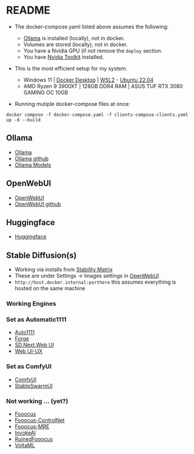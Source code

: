 # README
* The docker-compose.yaml listed above assumes the following:
  *  [Ollama](https://ollama.com/) is installed (locally), not in docker.
  * Volumes are stored (locally), not in docker.
  * You have a Nvidia GPU (if not remove the ```deploy``` section.
  * You have [Nvidia Toolkit](https://developer.nvidia.com/cuda-downloads) installed.
* This is the most efficient setup for my system.
  * Windows 11 | [Docker Desktop](https://www.docker.com/products/docker-desktop/) | [WSL2](https://learn.microsoft.com/en-us/windows/wsl/install) - [Ubuntu 22.04](https://ubuntu.com/)
  * AMD Ryzen 9 3900XT | 128GB DDR4 RAM | ASUS TUF RTX 3080 GAMING OC 10GB
  
* Running mutiple docker-compose files at once:

```docker compose -f docker-compose.yaml -f clients-compose-clients.yaml up -d --build```

## Ollama
* [Ollama](https://ollama.com/)
* [Ollama github](https://github.com/ollama/ollama)
* [Ollama Models](https://ollama.com/library?sort=newest)
## OpenWebUI 
* [OpenWebUI](https://openwebui.com/)
* [OpenWebUI github](https://github.com/open-webui/open-webui)
## Huggingface
* [Huggingface](https://huggingface.co/)
## Stable Diffusion(s)
* Working via installs from [Stability Matrix](https://github.com/LykosAI/StabilityMatrix)
* These are under Settings -> Images settings in [OpenWebUI](https://openwebui.com/)
* ```http://host.docker.internal:porthere``` this assumes everything is hosted on the same machine
### Working Engines
### Set as Automatic1111
* [Auto1111](https://github.com/AUTOMATIC1111/stable-diffusion-webui) 
* [Forge](https://github.com/lllyasviel/stable-diffusion-webui-forge)
* [SD.Next.Web UI](https://github.com/vladmandic/automatic)
* [Web UI-UX](https://github.com/anapnoe/stable-diffusion-webui-ux)
### Set as ComfyUI
* [ComfyUI](https://github.com/comfyanonymous/ComfyUI)
* [StableSwarmUI](https://github.com/Stability-AI/StableSwarmUI)
### Not working ... (yet?)
* [Fooocus](https://github.com/lllyasviel/Fooocus)
* [Fooocus-ControlNet](https://github.com/fenneishi/Fooocus-ControlNet-SDXL)
* [Fooocus-MRE](https://github.com/MoonRide303/Fooocus-MRE)
* [InvokeAI](https://github.com/invoke-ai)
* [RuinedFooocus](https://github.com/runew0lf/RuinedFooocus)
* [VoltaML](https://github.com/VoltaML/voltaML-fast-stable-diffusion)
